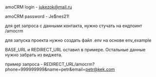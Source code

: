 amoCRM login - jukezok@mail.ru

amoCRM password - Je$nes21!

для get запроса с данными контакта, нужно стучать на ендпоинт /amocrm

для запуска проекта нужно создать файл .env на основе env_example

BASE_URL и REDIRECT_URL оставил в примере. Остальные данные нужно забрать из виджета.

пример запроса - REDIRECT_URL/amocrm?phone=999999999&name=petr&email=petr@kek.com